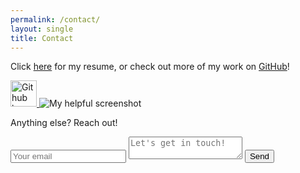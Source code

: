 ```yaml
---
permalink: /contact/
layout: single
title: Contact
---
```



Click <a href="../assets/documents/resume.pdf" target="_blank">here</a> for my resume, or check out more of my work on [GitHub](https://www.github.com/jonwithers)!  


<a href="https://github.com/jonwithers?tab=repositories">
 <img src="/portfolio/assets/images/github.png" alt="Github logo" style="width:42px;height:42px;border:0;">
</a>

<img src="/portfolio/assets/images/github.png" alt="My helpful screenshot" >

Anything else? Reach out!

<form action="https://formspree.io/jon.s.withers@gmail.com" method="post">
  <input type="email" name="_replyto" placeholder="Your email">
  <textarea name="body" placeholder="Let's get in touch!"></textarea>
  <input type="submit" value="Send">
</form>
